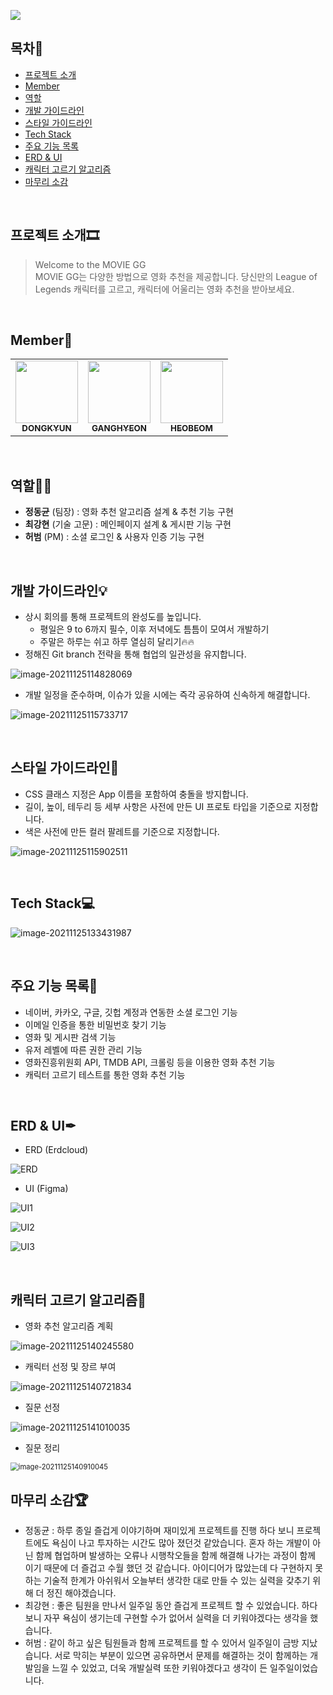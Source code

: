 ![](README.assets/moviegg.png)



## 목차🔎
- [프로젝트 소개](#프로젝트-소개)
- [Member](#member)
- [역할](#역할)
- [개발 가이드라인](#개발-가이드라인)
- [스타일 가이드라인](#스타일-가이드라인)
- [Tech Stack](#tech-stack)
- [주요 기능 목록](#주요-기능-목록)
- [ERD & UI](#erd-&-ui)
- [캐릭터 고르기 알고리즘](#캐릭터-고르기-알고리즘)
- [마무리 소감](#마무리-소감)

<br>

## 프로젝트 소개🎞

>Welcome to the MOVIE GG <br>
>MOVIE GG는 다양한 방법으로 영화 추천을 제공합니다. 당신만의 League of Legends 캐릭터를 고르고, 캐릭터에 어울리는 영화 추천을 받아보세요.

<br>

## Member👬

<table>
  <tr>
    <td align="center"><a href="https://github.com/DongKyunJung"><img src="https://avatars.githubusercontent.com/u/87457171?v=4" width="100px;" alt=""/><br /><sub><b>DONGKYUN</b></sub></a><br /></td>
    <td align="center"><a href="https://github.com/khyunchoi"><img src="https://avatars.githubusercontent.com/u/77478732?v=4" width="100px;" alt=""/><br /><sub><b>GANGHYEON</b></sub></a><br /></td>
    <td align="center"><a href="https://github.com/HeoBeom"><img src="https://avatars.githubusercontent.com/u/87457226?v=4" width="100px;" alt=""/><br /><sub><b>HEOBEOM</b></sub></a><br /></td>
  </tr>
</table>  

<br>

## 역할🧙‍♂️

- **정동균** (팀장) : 영화 추천 알고리즘 설계 & 추천 기능 구현
- **최강현** (기술 고문) : 메인페이지 설계 & 게시판 기능 구현
- **허범** (PM) : 소셜 로그인 & 사용자 인증 기능 구현

<br>

## 개발 가이드라인💡

- 상시 회의를 통해 프로젝트의 완성도를 높입니다.
  - 평일은 9 to 6까지 필수, 이후 저녁에도 틈틈이 모여서 개발하기
  - 주말은 하루는 쉬고 하루 열심히 달리기🔥🔥
- 정해진 Git branch 전략을 통해 협업의 일관성을 유지합니다.

![image-20211125114828069](README.assets/image-20211125114828069.png)

- 개발 일정을 준수하며, 이슈가 있을 시에는 즉각 공유하여 신속하게 해결합니다.

![image-20211125115733717](README.assets/image-20211125115733717.png)

<br>

## 스타일 가이드라인🎨

- CSS 클래스 지정은 App 이름을 포함하여 충돌을 방지합니다.
- 길이, 높이, 테두리 등 세부 사항은 사전에 만든 UI 프로토 타입을 기준으로 지정합니다.
- 색은 사전에 만든 컬러 팔레트를 기준으로 지정합니다.

![image-20211125115902511](README.assets/image-20211125115902511.png)

<br>

## Tech Stack💻

![image-20211125133431987](README.assets/image-20211125133431987.png)

<br>

## 주요 기능 목록💪

- 네이버, 카카오, 구글, 깃헙 계정과 연동한 소셜 로그인 기능
- 이메일 인증을 통한 비밀번호 찾기 기능
- 영화 및 게시판 검색 기능
- 유저 레벨에 따른 권한 관리 기능
- 영화진흥위원회 API, TMDB API, 크롤링 등을 이용한 영화 추천 기능
- 캐릭터 고르기 테스트를 통한 영화 추천 기능

<br>

## ERD & UI✒

- ERD (Erdcloud)

![ERD](README.assets/ERD.png)

- UI (Figma)

![UI1](README.assets/UI1.png)

![UI2](README.assets/UI2.png)

![UI3](README.assets/UI3.png)

<br>

## 캐릭터 고르기 알고리즘📃

- 영화 추천 알고리즘 계획

![image-20211125140245580](README.assets/image-20211125140245580.png)

- 캐릭터 선정 및 장르 부여

![image-20211125140721834](README.assets/image-20211125140721834.png)

- 질문 선정

![image-20211125141010035](README.assets/image-20211125141010035.png)

- 질문 정리

<img src="README.assets/image-20211125140910045.png" alt="image-20211125140910045" style="zoom: 80%;" />

<br>

## 마무리 소감🏆

- 정동균 : 하루 종일 즐겁게 이야기하며 재미있게 프로젝트를 진행 하다 보니 프로젝트에도 욕심이 나고 투자하는 시간도 많아 졌던것 같았습니다. 혼자 하는 개발이 아닌 함께 협업하며 발생하는 오류나 시행착오들을 함께 해결해 나가는 과정이 함께 이기 때문에 더 즐겁고 수월 했던 것 같습니다. 아이디어가 많았는데 다 구현하지 못하는 기술적 한계가 아쉬워서 오늘부터 생각한 대로 만들 수 있는 실력을 갖추기 위해 더 정진 해야겠습니다.
- 최강현 : 좋은 팀원을 만나서 일주일 동안 즐겁게 프로젝트 할 수 있었습니다. 하다보니 자꾸 욕심이 생기는데 구현할 수가 없어서 실력을 더 키워야겠다는 생각을 했습니다.
- 허범 : 같이 하고 싶은 팀원들과 함께 프로젝트를 할 수 있어서 일주일이 금방 지났습니다. 서로 막히는 부분이 있으면 공유하면서 문제를 해결하는 것이 함께하는 개발임을    느낄 수 있었고, 더욱 개발실력 또한 키워야겠다고 생각이 든 일주일이었습니다.
